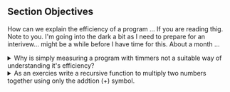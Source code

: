 ## Section Objectives
How can we explain the efficiency of a program
... If you are reading thig. Note to you. I'm going into the dark a bit as I need to prepare for an interivew... might be a while before I have time for this. About a month ...

<details><summary>Why is simply measuring a program with timmers not a suitable way of understanding it's efficiency?</summary>
<p>

#### There are too many variables impacting the understanding
The objective is to  measure the runtime between algorithms. If there are to many variables, it's difficult to isolate the algorithm to compare behaviour.
Variables

* between implementations
* between computers
* between imputs

</p>
</details>
<details><summary>As an exercies write a recursive function to multiply two numbers together using only the addtion (+) symbol.</summary>
<p>
